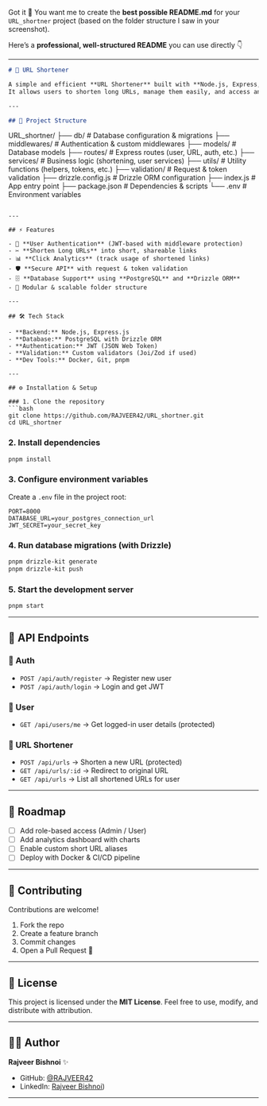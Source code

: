 Got it 🚀 You want me to create the **best possible README.md** for your `URL_shortner` project (based on the folder structure I saw in your screenshot).

Here’s a **professional, well-structured README** you can use directly 👇

---

```markdown
# 🔗 URL Shortener

A simple and efficient **URL Shortener** built with **Node.js, Express, PostgreSQL (via Drizzle ORM)**, and authentication middleware.  
It allows users to shorten long URLs, manage them easily, and access analytics securely.

---

## 📂 Project Structure

```

URL\_shortner/
├── db/                # Database configuration & migrations
├── middlewares/       # Authentication & custom middlewares
├── models/            # Database models
├── routes/            # Express routes (user, URL, auth, etc.)
├── services/          # Business logic (shortening, user services)
├── utils/             # Utility functions (helpers, tokens, etc.)
├── validation/        # Request & token validation
├── drizzle.config.js  # Drizzle ORM configuration
├── index.js           # App entry point
├── package.json       # Dependencies & scripts
└── .env               # Environment variables

````

---

## ⚡ Features

- 🔑 **User Authentication** (JWT-based with middleware protection)  
- ✂️ **Shorten Long URLs** into short, shareable links  
- 📊 **Click Analytics** (track usage of shortened links)  
- 🛡 **Secure API** with request & token validation  
- 🗄 **Database Support** using **PostgreSQL** and **Drizzle ORM**  
- 🚀 Modular & scalable folder structure  

---

## 🛠 Tech Stack

- **Backend:** Node.js, Express.js  
- **Database:** PostgreSQL with Drizzle ORM  
- **Authentication:** JWT (JSON Web Token)  
- **Validation:** Custom validators (Joi/Zod if used)  
- **Dev Tools:** Docker, Git, pnpm  

---

## ⚙️ Installation & Setup

### 1. Clone the repository
```bash
git clone https://github.com/RAJVEER42/URL_shortner.git
cd URL_shortner
````

### 2. Install dependencies

```bash
pnpm install
```

### 3. Configure environment variables

Create a `.env` file in the project root:

```env
PORT=8000
DATABASE_URL=your_postgres_connection_url
JWT_SECRET=your_secret_key
```

### 4. Run database migrations (with Drizzle)

```bash
pnpm drizzle-kit generate
pnpm drizzle-kit push
```

### 5. Start the development server

```bash
pnpm start
```

---

## 📡 API Endpoints

### 🔑 Auth

* `POST /api/auth/register` → Register new user
* `POST /api/auth/login` → Login and get JWT

### 👤 User

* `GET /api/users/me` → Get logged-in user details (protected)

### 🔗 URL Shortener

* `POST /api/urls` → Shorten a new URL (protected)
* `GET /api/urls/:id` → Redirect to original URL
* `GET /api/urls` → List all shortened URLs for user

---

## 🚧 Roadmap

* [ ] Add role-based access (Admin / User)
* [ ] Add analytics dashboard with charts
* [ ] Enable custom short URL aliases
* [ ] Deploy with Docker & CI/CD pipeline

---

## 🤝 Contributing

Contributions are welcome!

1. Fork the repo
2. Create a feature branch
3. Commit changes
4. Open a Pull Request 🚀

---

## 📜 License

This project is licensed under the **MIT License**.
Feel free to use, modify, and distribute with attribution.

---

## 👨‍💻 Author

**Rajveer Bishnoi** ✨

* GitHub: [@RAJVEER42](https://github.com/RAJVEER42)
* LinkedIn: [Rajveer Bishnoi](https://www.linkedin.com/in/rajveer-bishnoi-576b62356/))

---


